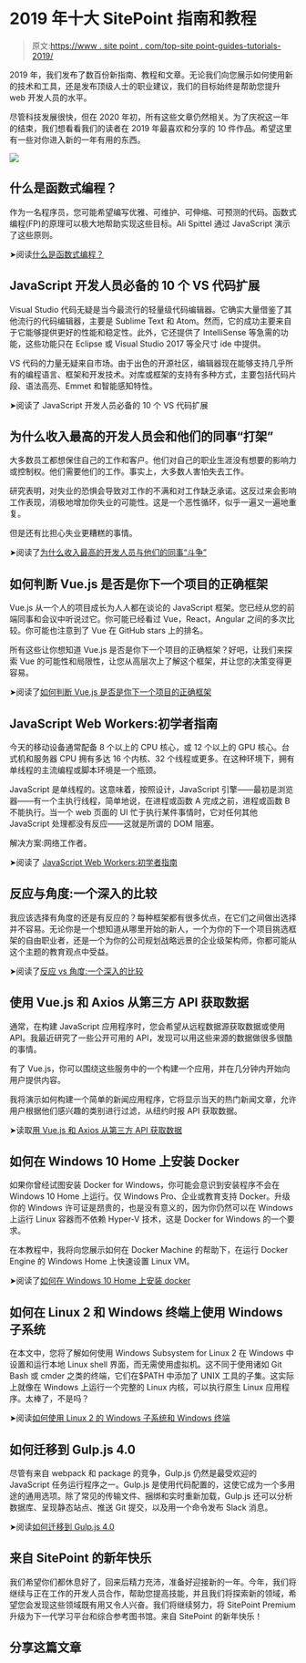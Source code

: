 # 2019 年十大 SitePoint 指南和教程

> 原文:[https://www . site point . com/top-site point-guides-tutorials-2019/](https://www.sitepoint.com/top-sitepoint-guides-tutorials-2019/)

2019 年，我们发布了数百份新指南、教程和文章。无论我们向您展示如何使用新的技术和工具，还是发布顶级人士的职业建议，我们的目标始终是帮助您提升 web 开发人员的水平。

尽管科技发展很快，但在 2020 年初，所有这些文章仍然相关。为了庆祝这一年的结束，我们想看看我们的读者在 2019 年最喜欢和分享的 10 件作品。希望这里有一些对你进入新的一年有用的东西。

![](../Images/da37aa6d1468086168045ed21b455810.png)

## 什么是函数式编程？

作为一名程序员，您可能希望编写优雅、可维护、可伸缩、可预测的代码。函数式编程(FP)的原理可以极大地帮助实现这些目标。Ali Spittel 通过 JavaScript 演示了这些原则。

➤阅读[什么是函数式编程？](https://www.sitepoint.com/what-is-functional-programming/)

## JavaScript 开发人员必备的 10 个 VS 代码扩展

Visual Studio 代码无疑是当今最流行的轻量级代码编辑器。它确实大量借鉴了其他流行的代码编辑器，主要是 Sublime Text 和 Atom。然而，它的成功主要来自于它能够提供更好的性能和稳定性。此外，它还提供了 IntelliSense 等急需的功能，这些功能只在 Eclipse 或 Visual Studio 2017 等全尺寸 ide 中提供。

VS 代码的力量无疑来自市场。由于出色的开源社区，编辑器现在能够支持几乎所有的编程语言、框架和开发技术。对库或框架的支持有多种方式，主要包括代码片段、语法高亮、Emmet 和智能感知特性。

➤阅读了 JavaScript 开发人员必备的 10 个 VS 代码扩展

## 为什么收入最高的开发人员会和他们的同事“打架”

大多数员工都想保住自己的工作和客户。他们对自己的职业生涯没有想要的影响力或控制权。他们需要他们的工作。事实上，大多数人害怕失去工作。

研究表明，对失业的恐惧会导致对工作的不满和对工作缺乏承诺。这反过来会影响工作表现，消极地增加你失业的可能性。这是一个恶性循环，似乎一遍又一遍地重复。

但是还有比担心失业更糟糕的事情。

➤阅读了[为什么收入最高的开发人员与他们的同事“斗争”](https://www.sitepoint.com/why-the-highest-paid-developers-fight-their-coworkers/)

## 如何判断 Vue.js 是否是你下一个项目的正确框架

Vue.js 从一个人的项目成长为人人都在谈论的 JavaScript 框架。您已经从您的前端同事和会议中听说过它。你可能已经看过 Vue，React，Angular 之间的多次比较。你可能也注意到了 Vue 在 GitHub stars 上的排名。

所有这些让你想知道 Vue.js 是否是你下一个项目的正确框架？好吧，让我们来探索 Vue 的可能性和局限性，让您从高层次上了解这个框架，并让您的决策变得更容易。

➤阅读了[如何判断 Vue.js 是否是你下一个项目的正确框架](https://www.sitepoint.com/vue-right-framework/)

## JavaScript Web Workers:初学者指南

今天的移动设备通常配备 8 个以上的 CPU 核心，或 12 个以上的 GPU 核心。台式机和服务器 CPU 拥有多达 16 个内核、32 个线程或更多。在这种环境下，拥有单线程的主流编程或脚本环境是一个瓶颈。

JavaScript 是单线程的。这意味着，按照设计，JavaScript 引擎——最初是浏览器——有一个主执行线程，简单地说，在进程或函数 A 完成之前，进程或函数 B 不能执行。当一个 web 页面的 UI 忙于执行某件事情时，它对任何其他 JavaScript 处理都没有反应——这就是所谓的 DOM 阻塞。

解决方案:网络工作者。

➤阅读了 [JavaScript Web Workers:初学者指南](https://www.sitepoint.com/javascript-web-workers/)

## 反应与角度:一个深入的比较

我应该选择有角度的还是有反应的？每种框架都有很多优点，在它们之间做出选择并不容易。无论你是一个想知道从哪里开始的新人，一个为你的下一个项目挑选框架的自由职业者，还是一个为你的公司规划战略远景的企业级架构师，你都可能从这个主题的教育观点中受益。

➤阅读了[反应 vs 角度:一个深入的比较](https://www.sitepoint.com/react-vs-angular/)

## 使用 Vue.js 和 Axios 从第三方 API 获取数据

通常，在构建 JavaScript 应用程序时，您会希望从远程数据源获取数据或使用 API。我最近研究了一些公开可用的 API，发现可以用这些来源的数据做很多很酷的事情。

有了 Vue.js，你可以围绕这些服务中的一个构建一个应用，并在几分钟内开始向用户提供内容。

我将演示如何构建一个简单的新闻应用程序，它将显示当天的热门新闻文章，允许用户根据他们感兴趣的类别进行过滤，从纽约时报 API 获取数据。

➤读取[用 Vue.js 和 Axios 从第三方 API 获取数据](https://www.sitepoint.com/fetching-data-third-party-api-vue-axios/)

## 如何在 Windows 10 Home 上安装 Docker

如果你曾经试图安装 Docker for Windows，你可能会意识到安装程序不会在 Windows 10 Home 上运行。仅 Windows Pro、企业或教育支持 Docker。升级你的 Windows 许可证是昂贵的，也是没有意义的，因为你仍然可以在 Windows 上运行 Linux 容器而不依赖 Hyper-V 技术，这是 Docker for Windows 的一个要求。

在本教程中，我将向您展示如何在 Docker Machine 的帮助下，在运行 Docker Engine 的 Windows Home 上快速设置 Linux VM。

➤阅读了[如何在 Windows 10 Home 上安装 docker](https://www.sitepoint.com/docker-windows-10-home/)

## 如何在 Linux 2 和 Windows 终端上使用 Windows 子系统

在本文中，您将了解如何使用 Windows Subsystem for Linux 2 在 Windows 中设置和运行本地 Linux shell 界面，而无需使用虚拟机。这不同于使用诸如 Git Bash 或 cmder 之类的终端，它们在$PATH 中添加了 UNIX 工具的子集。这实际上就像在 Windows 上运行一个完整的 Linux 内核，可以执行原生 Linux 应用程序。太棒了，不是吗？

➤阅读[如何使用 Linux 2 的 Windows 子系统和 Windows 终端](https://www.sitepoint.com/wsl2-windows-terminal/)

## 如何迁移到 Gulp.js 4.0

尽管有来自 webpack 和 package 的竞争，Gulp.js 仍然是最受欢迎的 JavaScript 任务运行程序之一。Gulp.js 是使用代码配置的，这使它成为一个多用途的通用选项。除了常见的传输文件、捆绑和实时重新加载，Gulp.js 还可以分析数据库、呈现静态站点、推送 Git 提交，以及用一个命令发布 Slack 消息。

➤阅读[如何迁移到 Gulp.js 4.0](https://www.sitepoint.com/how-to-migrate-to-gulp-4/)

## 来自 SitePoint 的新年快乐

我们希望你们都休息好了，回来后精力充沛，准备好迎接新的一年。今年，我们将继续与正在工作的开发人员合作，帮助您提高技能，并且我们将探索新的领域，希望您会发现这些领域既有用又令人兴奋。我们将继续努力，将 SitePoint Premium 升级为下一代学习平台和综合参考图书馆。来自 SitePoint 的新年快乐！

## 分享这篇文章
